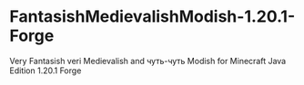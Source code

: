 # FantasishMedievalishModish-1.20.1-Forge
Very Fantasish veri Medievalish and чуть-чуть Modish for Minecraft Java Edition 1.20.1 Forge

